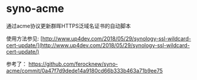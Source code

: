 # syno-acme
通过acme协议更新群晖HTTPS泛域名证书的自动脚本

使用方法参见: [http://www.up4dev.com/2018/05/29/synology-ssl-wildcard-cert-update/](http://www.up4dev.com/2018/05/29/synology-ssl-wildcard-cert-update/)

参考了：
https://github.com/ferocknew/syno-acme/commit/0a47f7d9dede14a9180cd66b333b463a71b9ee75
